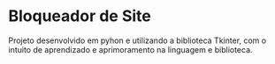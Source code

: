 # Bloqueador de Site
 
Projeto desenvolvido em pyhon e utilizando a biblioteca Tkinter, com o intuito de aprendizado e aprimoramento na linguagem e biblioteca.
